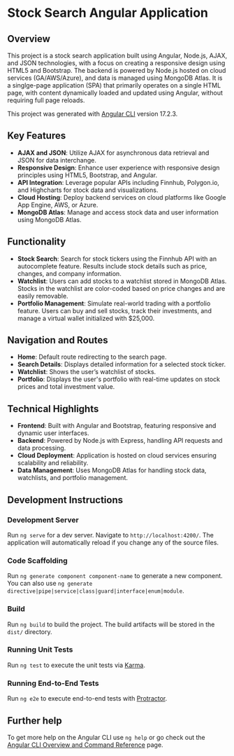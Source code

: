 # Stock Search Angular Application

## Overview
This project is a stock search application built using Angular, Node.js, AJAX, and JSON technologies, with a focus on creating a responsive design using HTML5 and Bootstrap. The backend is powered by Node.js hosted on cloud services (GA/AWS/Azure), and data is managed using MongoDB Atlas. It is a singlge-page application (SPA) that primarily operates on a single HTML page, with content dynamically loaded and updated using Angular, without requiring full page reloads.

This project was generated with [Angular CLI](https://github.com/angular/angular-cli) version 17.2.3.

## Key Features
- **AJAX and JSON**: Utilize AJAX for asynchronous data retrieval and JSON for data interchange.
- **Responsive Design**: Enhance user experience with responsive design principles using HTML5, Bootstrap, and Angular.
- **API Integration**: Leverage popular APIs including Finnhub, Polygon.io, and Highcharts for stock data and visualizations.
- **Cloud Hosting**: Deploy backend services on cloud platforms like Google App Engine, AWS, or Azure.
- **MongoDB Atlas**: Manage and access stock data and user information using MongoDB Atlas.

## Functionality
- **Stock Search**: Search for stock tickers using the Finnhub API with an autocomplete feature. Results include stock details such as price, changes, and company information.
- **Watchlist**: Users can add stocks to a watchlist stored in MongoDB Atlas. Stocks in the watchlist are color-coded based on price changes and are easily removable.
- **Portfolio Management**: Simulate real-world trading with a portfolio feature. Users can buy and sell stocks, track their investments, and manage a virtual wallet initialized with $25,000.

## Navigation and Routes
- **Home**: Default route redirecting to the search page.
- **Search Details**: Displays detailed information for a selected stock ticker.
- **Watchlist**: Shows the user’s watchlist of stocks.
- **Portfolio**: Displays the user's portfolio with real-time updates on stock prices and total investment value.

## Technical Highlights
- **Frontend**: Built with Angular and Bootstrap, featuring responsive and dynamic user interfaces.
- **Backend**: Powered by Node.js with Express, handling API requests and data processing.
- **Cloud Deployment**: Application is hosted on cloud services ensuring scalability and reliability.
- **Data Management**: Uses MongoDB Atlas for handling stock data, watchlists, and portfolio management.

## Development Instructions

### Development Server
Run `ng serve` for a dev server. Navigate to `http://localhost:4200/`. The application will automatically reload if you change any of the source files.

### Code Scaffolding
Run `ng generate component component-name` to generate a new component. You can also use `ng generate directive|pipe|service|class|guard|interface|enum|module`.

### Build
Run `ng build` to build the project. The build artifacts will be stored in the `dist/` directory.

### Running Unit Tests
Run `ng test` to execute the unit tests via [Karma](https://karma-runner.github.io).

### Running End-to-End Tests
Run `ng e2e` to execute end-to-end tests with [Protractor](http://www.protractortest.org/).

## Further help

To get more help on the Angular CLI use `ng help` or go check out the [Angular CLI Overview and Command Reference](https://angular.io/cli) page.
